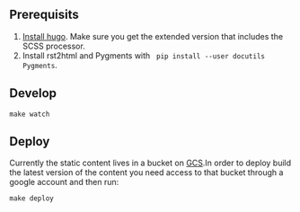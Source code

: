 ## Prerequisits

1. [Install hugo](https://gohugo.io/getting-started/installing/). Make sure you
   get the extended version that includes the SCSS processor.
2. Install rst2html and Pygments with ` pip install --user docutils Pygments`.

## Develop

```
make watch
```

## Deploy

Currently the static content lives in a bucket on
[GCS](https://cloud.google.com/storage/).In order to deploy build the latest
version of the content you need access to that bucket through a google account
and then run:

```
make deploy
```
